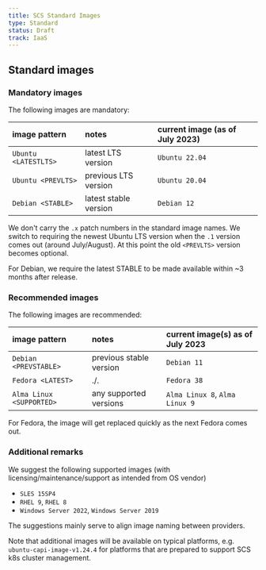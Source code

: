 ```yaml
---
title: SCS Standard Images
type: Standard
status: Draft
track: IaaS
---
```


## Standard images

### Mandatory images

The following images are mandatory:

| image pattern         | notes                  | current image (as of July 2023)  |
| :-------------------- | :--------------------- | :------------------------------- |
| `Ubuntu <LATESTLTS>`  | latest LTS version     | `Ubuntu 22.04`                   |
| `Ubuntu <PREVLTS>`    | previous LTS version   | `Ubuntu 20.04`                   |
| `Debian <STABLE>`     | latest stable version  | `Debian 12`                      |

We don't carry the `.x` patch numbers in the standard image names. We switch to requiring the
newest Ubuntu LTS version when the `.1` version comes out (around July/August). At this point
the old `<PREVLTS>` version becomes optional.

For Debian, we require the latest STABLE to be made available within ~3 months after release.

### Recommended images

The following images are recommended:

| image pattern             | notes                   | current image(s) as of July 2023  |
| :------------------------ | :---------------------- | :-------------------------------- |
| `Debian <PREVSTABLE>`     | previous stable version | `Debian 11`                       |
| `Fedora <LATEST>`         | ./.                     | `Fedora 38`                       |
| `Alma Linux <SUPPORTED>`  | any supported versions  | `Alma Linux 8`, `Alma Linux 9`    |

For Fedora, the image will get replaced quickly as the next Fedora comes out.

### Additional remarks

We suggest the following supported images (with licensing/maintenance/support as intended from OS vendor)

- `SLES 15SP4`
- `RHEL 9`, `RHEL 8`
- `Windows Server 2022`, `Windows Server 2019`

The suggestions mainly serve to align image naming between providers.

Note that additional images will be available on typical platforms, e.g. `ubuntu-capi-image-v1.24.4`
for platforms that are prepared to support SCS k8s cluster management.
